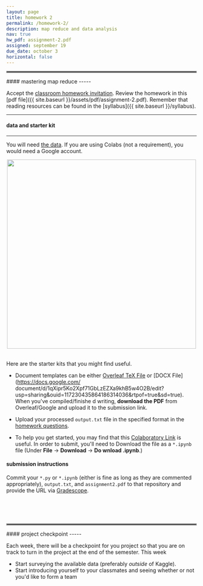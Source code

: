 ```yaml
---
layout: page
title: homework 2
permalink: /homework-2/
description: map reduce and data analysis
nav: true
hw_pdf: assignment-2.pdf
assigned: september 19
due_date: october 3
horizontal: false
---
```


<hr style="border:2px solid gray">
#### mastering map reduce
-----

Accept the [classroom homework invitation](https://classroom.github.com/a/Kog9MCRN). Review the homework in this [pdf file]({{ site.baseurl }}/assets/pdf/assignment-2.pdf). Remember that reading resources can be found in the [syllabus]({{ site.baseurl }}/syllabus).

-----
#### data and starter kit
-----

You will need [the data](https://course.ccs.neu.edu/cs6220/fall2023/homework-2/). If you are using Colabs (not a requirement), you would need a Google account.

<center>
<img 
  src="https://thehubbackend.com/media/49573-0_QxsWlMTDGmTebavF.jpg"
  width="500" height="auto">
</center>
<br>

Here are the starter kits that you might find useful.

* Document templates can be either [Overleaf TeX File](https://www.overleaf.com/read/zfwcfsbbgtxj) or [DOCX File](https://docs.google.com/
document/d/1qXipr5Ko2Xpf71GbLzEZXa9khB5w4O2B/edit?usp=sharing&ouid=117230435864186314036&rtpof=true&sd=true). When you've compiled/finishe
d writing, **download the PDF** from Overleaf/Google and upload it to the submission link. 

* Upload your processed `output.txt` file in the specified format in the [homework questions](./assignment2-questions.pdf). 

* To help you get started, you may find that this [Colaboratory Link](https://colab.research.google.com/drive/1dAqxrOEqrvlqhCJ2jwKX4UrDlNNACWC7?usp=sharing) is useful. In order to submit, you'll need to Download the file as a `*.ipynb` file (Under **File** &rarr; **Download** &rarr; **Do
wnload .ipynb**.) 

#### submission instructions

Commit your `*.py` or `*.ipynb` (either is fine as long as they are commented appropriately), `output.txt`, and `assignment2.pdf` to that 
repository and provide the URL via [Gradescope](https://www.gradescope.com/courses/494275).


<br><br><br>
<hr style="border:2px solid gray">
#### project checkpoint
-----

Each week, there will be a checkpoint for you project so that you are on track to turn in the project at the end of the semester. This week

* Start surveying the available data (preferably *outside* of Kaggle).
* Start introducing yourself to your classmates and seeing whether or not you'd like to form a team


